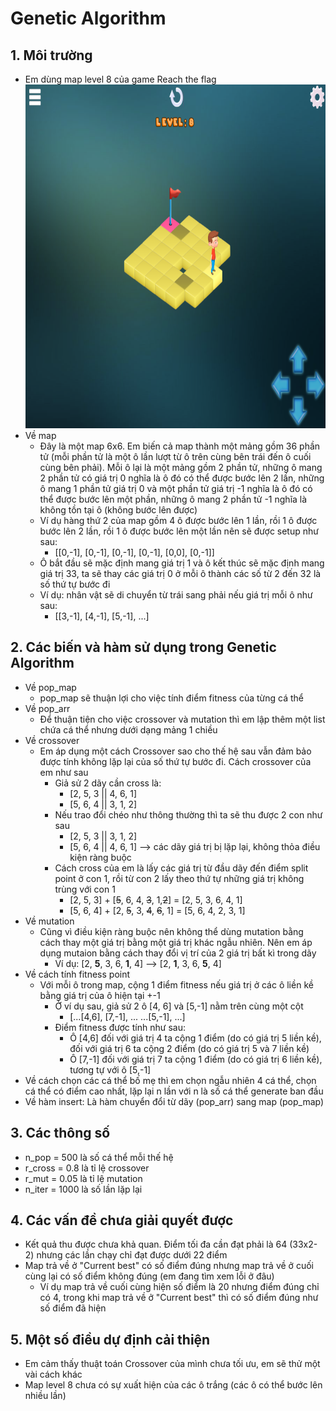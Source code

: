 # Genetic Algorithm

## 1. Môi trường
- Em dùng map level 8 của game Reach the flag
  <img src="https://github.com/baotram153/genetic_algorithm/blob/main/RTF_level8.png" width="750" height="550">
- Về map
	- Đây là một map 6x6. Em biến cả map thành một mảng gồm 36 phần tử (mỗi phần tử là một ô lần lượt từ ô trên cùng bên trái đến ô cuối cùng bên phải). Mỗi ô lại là một mảng gồm 2 phần tử, những ô mang 2 phần tử có giá trị 0 nghĩa là ô đó có thể được bước lên 2 lần, những ô mang 1 phần tử giá trị 0 và một phần tử giá trị -1 nghĩa là ô đó có thể được bước lên một phần, những ô mang 2 phần tử -1 nghĩa là không tồn tại ô (không bước lên được)
	-  Ví dụ hàng thứ 2 của map gồm 4 ô được bước lên 1 lần, rồi 1 ô được bước lên 2 lần, rồi 1 ô  được bước lên một lần nên sẽ được setup như sau:
		- \[\[0,-1], \[0,-1], \[0,-1], \[0,-1], \[0,0], \[0,-1]]
	- Ô bắt đầu sẽ mặc định mang giá trị 1 và ô kết thúc sẽ mặc định mang giá trị 33, ta sẽ thay các giá trị 0 ở mỗi ô thành các số từ 2 đến 32 là số thứ tự bước đi
	- Ví dụ: nhân vật sẽ di chuyển từ trái sang phải nếu giá trị mỗi ô như sau:
		- \[\[3,-1], \[4,-1], \[5,-1], ...]

## 2. Các biến và hàm sử dụng trong Genetic Algorithm
- Về pop_map
	- pop_map sẽ thuận lợi cho việc tính điểm fitness của từng cá thể
- Về pop_arr
	- Để thuận tiện cho việc crossover và mutation thì em lập thêm một list chứa cá thể nhưng dưới dạng mảng 1 chiều
- Về crossover
	- Em áp dụng một cách Crossover sao cho thế hệ sau vẫn đảm bảo được tính không lặp lại của số thứ tự bước đi. Cách crossover của em như sau
		- Giả sử 2 dãy cần cross là:
			- \[2, 5, 3 || 4, 6, 1]
			- \[5, 6, 4 || 3, 1, 2]
		- Nếu trao đổi chéo như thông thường thì ta sẽ thu được 2 con như sau
			- \[2, 5, 3 || 3, 1, 2]
			- \[5, 6, 4 || 4, 6, 1] --> các dãy giá trị bị lặp lại, không thỏa điều kiện ràng buộc
		- Cách cross của em là lấy các giá trị từ đầu dãy đến điểm split point ở con 1, rồi từ con 2 lấy theo thứ tự những giá trị không trùng với con 1
			- \[2, 5, 3] + \[~~5~~, 6, 4, ~~3~~, 1,~~2~~] = \[2, 5, 3, 6, 4, 1]
			- \[5, 6, 4] +  \[2, ~~5~~, 3, ~~4~~, ~~6~~, 1] = \[5, 6, 4, 2, 3, 1]
- Về mutation
	- Cũng vì điều kiện ràng buộc nên không thể dùng mutation bằng cách thay một giá trị bằng một giá trị khác ngẫu nhiên. Nên em áp dụng mutaion bằng cách thay đổi vị trí của 2 giá trị bất kì trong dãy
		- Ví dụ:  \[2, **5**, 3, 6, **1**, 4]  -->  \[2, **1**, 3, 6, **5**, 4]
- Về cách tính fitness point
	- Với mỗi ô trong map, cộng 1 điểm fitness nếu giá trị ở các ô liền kề bằng giá trị của ô hiện tại +-1
		- Ở ví dụ sau, giả sử 2 ô \[4, 6] và \[5,-1]  nằm trên cùng một cột
			- \[...\[4,6], \[7,-1], ...
			   ...\[5,-1], ...]
		- Điểm fitness được tính như sau:
			- Ô \[4,6] đối với giá trị 4 ta cộng 1 điểm (do có giá trị 5 liền kề), đối với giá trị 6 ta cộng 2 điểm (do có giá trị 5 và 7 liền kề)
			- Ô \[7,-1] đối với giá trị 7 ta cộng 1 điểm (do có giá trị 6 liền kề), tương tự với ô \[5,-1]
- Về cách chọn các cá thể bố mẹ thì em chọn ngẫu nhiên 4 cá thể, chọn cá thể có điểm cao nhất, lặp lại n lần với n là số cá thể generate ban đầu
- Về hàm insert: Là hàm chuyển đổi từ dãy (pop_arr) sang map (pop_map)

## 3. Các thông số
- n_pop = 500 là số cá thể mỗi thế hệ
- r_cross = 0.8 là tỉ lệ crossover
- r_mut = 0.05 là tỉ lệ mutation
- n_iter = 1000 là số lần lặp lại

## 4. Các vấn đề chưa giải quyết được
- Kết quả thu được chưa khả quan. Điểm tối đa cần đạt phải là 64 (33x2-2) nhưng các lần chạy chỉ đạt được dưới 22 điểm
- Map trả về ở "Current best" có số điểm đúng nhưng map trả về ở cuối cùng lại có số điểm không đúng (em đang tìm xem lỗi ở đâu)
	- Ví dụ map trả về cuối cùng hiện số điểm là 20 nhưng điểm đúng chỉ có 4, trong khi map trả về ở "Current best" thì có số điểm đúng như số điểm đã hiện

## 5. Một số điều dự định cải thiện
- Em cảm thấy thuật toán Crossover của mình chưa tối ưu, em sẽ thử một vài cách khác
- Map level 8 chưa có sự xuất hiện của các ô trắng (các ô có thể bước lên nhiều lần)

